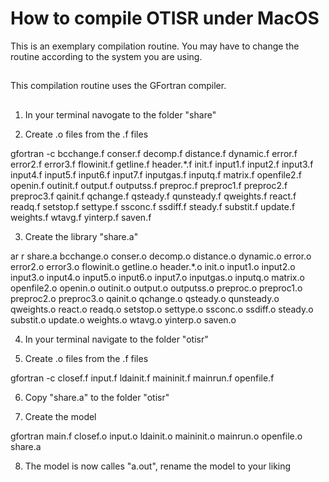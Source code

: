 # How to compile OTISR under MacOS

This is an exemplary compilation routine. You may have to change the routine according to the system you are using.

##

This compilation routine uses the GFortran compiler.

##

1. In your terminal navogate to the folder "share"

2. Create .o files from the .f files

gfortran -c bcchange.f conser.f decomp.f distance.f dynamic.f error.f error2.f error3.f flowinit.f getline.f header.*.f init.f input1.f input2.f input3.f input4.f input5.f input6.f input7.f inputgas.f inputq.f matrix.f openfile2.f openin.f outinit.f output.f outputss.f preproc.f preproc1.f preproc2.f preproc3.f qainit.f qchange.f qsteady.f qunsteady.f qweights.f react.f readq.f setstop.f settype.f ssconc.f ssdiff.f steady.f substit.f update.f weights.f wtavg.f yinterp.f saven.f

3. Create the library "share.a"

ar r share.a bcchange.o conser.o decomp.o distance.o dynamic.o error.o error2.o error3.o flowinit.o getline.o header.*.o init.o input1.o input2.o input3.o input4.o input5.o input6.o input7.o inputgas.o inputq.o matrix.o openfile2.o openin.o outinit.o output.o outputss.o preproc.o preproc1.o preproc2.o preproc3.o qainit.o qchange.o qsteady.o qunsteady.o qweights.o react.o readq.o setstop.o settype.o ssconc.o ssdiff.o steady.o substit.o update.o weights.o wtavg.o yinterp.o saven.o

4. In your terminal navigate to the folder "otisr"

5. Create .o files from the .f files

gfortran -c closef.f input.f ldainit.f maininit.f mainrun.f openfile.f

6. Copy "share.a" to the folder "otisr"

7. Create the model

gfortran main.f closef.o input.o ldainit.o maininit.o mainrun.o openfile.o share.a

8. The model is now calles "a.out", rename the model to your liking
